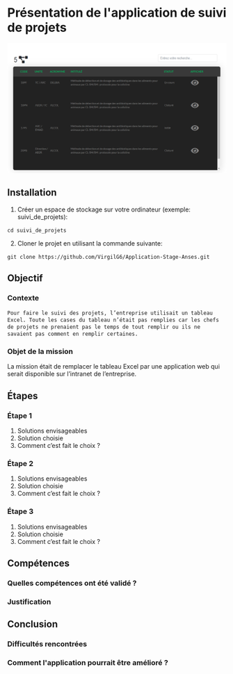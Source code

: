# Présentation de l'application de suivi de projets
![alt text](https://github.com/VirgilG6/Application-Stage-Anses/blob/master/assets/accueil.png)

## Installation
1. Créer un espace de stockage sur votre ordinateur (exemple: suivi_de_projets):
```
cd suivi_de_projets
```

2. Cloner le projet en utilisant la commande suivante: 
```
git clone https://github.com/VirgilG6/Application-Stage-Anses.git
```

## Objectif
### Contexte
```
Pour faire le suivi des projets, l’entreprise utilisait un tableau Excel. Toute les cases du tableau n’était pas remplies car les chefs de projets ne prenaient pas le temps de tout remplir ou ils ne savaient pas comment en remplir certaines.
```
### Objet de la mission
La mission était de remplacer le tableau Excel par une application web qui serait disponible sur l’intranet de l’entreprise.

## Étapes
### Étape 1
1. Solutions envisageables
2. Solution choisie
3. Comment c’est fait le choix ?
### Étape 2
1. Solutions envisageables
2. Solution choisie
3. Comment c’est fait le choix ?
### Étape 3
1. Solutions envisageables
2. Solution choisie
3. Comment c’est fait le choix ?

## Compétences
### Quelles compétences ont été validé ?
### Justification

## Conclusion
### Difficultés rencontrées
### Comment l'application pourrait être amélioré ?
